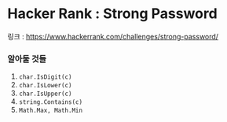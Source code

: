 # Hacker Rank : Strong Password


링크 : https://www.hackerrank.com/challenges/strong-password/

### 알아둘 것들
1. `char.IsDigit(c)`
2. `char.IsLower(c)`
3. `char.IsUpper(c)`
4. `string.Contains(c)`
5. `Math.Max, Math.Min`